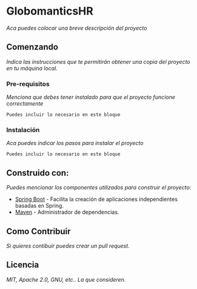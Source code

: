 # GlobomanticsHR

_Aca puedes colocar una breve descripción del proyecto_

## Comenzando

_Indica las instrucciones que te permitirán obtener una copia del proyecto en tu máquina local._

### Pre-requisitos

_Menciona que debes tener instalado para que el proyecto funcione correctamente_

```
Puedes incluir lo necesario en este bloque
```

### Instalación

_Aca puedes indicar los pasos para instalar el proyecto_

```
Puedes incluir lo necesario en este bloque
```

## Construido con:

_Puedes mencionar los componentes utilizados para construir el proyecto:_

* [Spring Boot](https://spring.io/projects/spring-boot) - Facilita la creación de aplicaciones independientes basadas en Spring.
* [Maven](https://maven.apache.org/) - Administrador de dependencias.

## Como Contribuir

_Si quieres contibuir puedes crear un pull request._

## Licencia

_MIT, Apache 2.0, GNU, etc.. La que consideren._